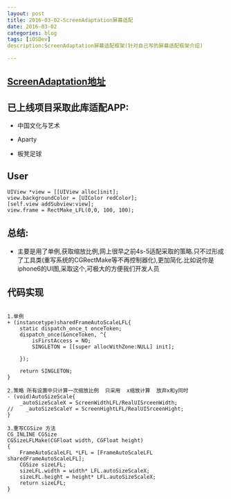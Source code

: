 ```yaml
---
layout: post
title: 2016-03-02-ScreenAdaptation屏幕适配
date: 2016-03-02
categories: blog
tags: [iOSDev]
description:ScreenAdaptation屏幕适配框架(针对自己写的屏幕适配框架介绍)

---
```


## [ScreenAdaptation地址](https://github.com/DevDragonLi/ScreenAdaptation-Rapid)

## 已上线项目采取此库适配APP:

- 中国文化与艺术

- Aparty

- 板凳足球

## User

```
UIView *view = [[UIView alloc]init];
view.backgroundColor = [UIColor redColor];
[self.view addSubview:view];
view.frame = RectMake_LFL(0,0, 100, 100);

```

## 总结:
- 主要是用了单例,获取缩放比例,网上很早之前4s-5适配采取的策略.只不过形成了工具类(重写系统的CGRectMake等不再控制器化),更加简化.比如说你是iphone6的UI图,采取这个,可极大的方便我们开发人员



## 代码实现

```

1.单例
+ (instancetype)sharedFrameAutoScaleLFL{
    static dispatch_once_t onceToken;
    dispatch_once(&onceToken, ^{
        isFirstAccess = NO;
        SINGLETON = [[super allocWithZone:NULL] init];
        
    });
    
    return SINGLETON;
}

2.策略 所有设置中只计算一次缩放比例  只采用  x缩放计算  放弃x和y同时
- (void)AutoSizeScale{
    _autoSizeScaleX = ScreenWidthLFL/RealUISrceenWidth;
//    _autoSizeScaleY = ScreenHightLFL/RealUISrceenHight;
}

3.重写CGSize 方法
CG_INLINE CGSize
CGSizeLFLMake(CGFloat width, CGFloat height)
{
    FrameAutoScaleLFL *LFL = [FrameAutoScaleLFL sharedFrameAutoScaleLFL];
    CGSize sizeLFL;
    sizeLFL.width = width* LFL.autoSizeScaleX;
    sizeLFL.height = height* LFL.autoSizeScaleX;
    return sizeLFL;
}


```



